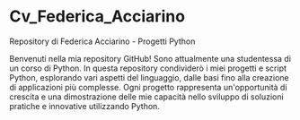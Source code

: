 # Cv_Federica_Acciarino
Repository di Federica Acciarino - Progetti Python

Benvenuti nella mia repository GitHub!
Sono attualmente una studentessa di un corso di Python. In questa repository condividerò i miei progetti e script Python, esplorando vari aspetti del linguaggio, dalle basi fino alla creazione di applicazioni più complesse. Ogni progetto rappresenta un'opportunità di crescita e una dimostrazione delle mie capacità nello sviluppo di soluzioni pratiche e innovative utilizzando Python.

